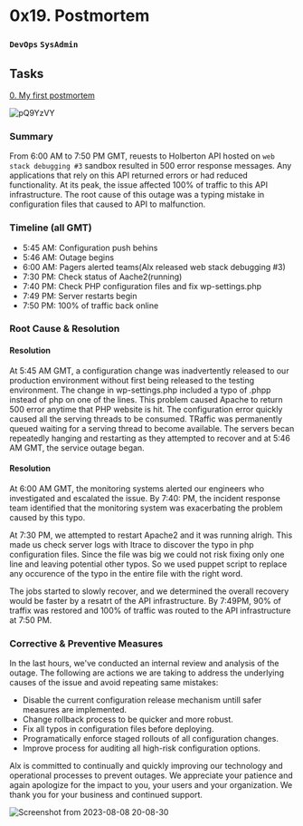 # 0x19. Postmortem
### `DevOps` `SysAdmin`

## Tasks
[0. My first postmortem](./README.md)

![pQ9YzVY](https://github.com/samuelselasi/alx-system_engineering-devops/assets/85158665/8c9b905c-e988-4709-9af1-2e4fba5287da)

### Summary

From 6:00 AM to 7:50 PM GMT, reuests to Holberton API hosted on `web stack debugging #3` sandbox resulted in 500 error response messages. Any applications that rely on this API returned errors or had reduced functionality. At its peak, the issue affected 100% of traffic to this API infrastructure. The root cause of this outage was a typing mistake in configuration files that caused to API to malfunction.

### Timeline (all GMT)

* 5:45 AM: Configuration push behins
* 5:46 AM: Outage begins
* 6:00 AM: Pagers alerted teams(Alx released web stack debugging #3)
* 7:30 PM: Check status of Aache2(running)
* 7:40 PM: Check PHP configuration files and fix wp-settings.php
* 7:49 PM: Server restarts begin
* 7:50 PM: 100% of traffic back online

### Root Cause & Resolution
#### Resolution

At 5:45 AM GMT, a configuration change was inadvertently released to our production environment without first being released to the testing environment. The change in wp-settings.php included a typo of .phpp instead of php on one of the lines. This problem caused Apache to return 500 error anytime that PHP website is hit. The configuration error quickly caused all the serving threads to be consumed. TRaffic was permanently queued waiting for a serving thread to become available. The servers becan repeatedly hanging and restarting as they attempted to recover and at 5:46 AM GMT, the service outage began.

#### Resolution

At 6:00 AM GMT, the monitoring systems alerted our engineers who investigated and escalated the issue. By 7:40: PM, the incident response team identified that the monitoring system was exacerbating the problem caused by this typo.

At 7:30 PM, we attempted to restart Apache2 and it was running alrigh. This made us check server logs with ltrace to discover the typo in php configuration files. Since the file was big we could not risk fixing only one line and leaving potential other typos. So we used puppet script to replace any occurence of the typo in the entire file with the right word.

The jobs started to slowly recover, and we determined the overall recovery would be faster by a resatrt of the API infrastructure. By 7:49PM, 90% of traffix was restored and 100% of traffic was routed to the API infrastructure at 7:50 PM.

### Corrective & Preventive Measures

In the last hours, we've conducted an internal review and analysis of the outage. The following are actions we are taking to address the underlying causes of the issue and avoid repeating same mistakes:
* Disable the current configuration release mechanism untill safer measures are implemented.
* Change rollback process to be quicker and more robust.
* Fix all typos in configuration files before deploying.
* Programatically enforce staged rollouts of all configuration changes.
* Improve process for auditing all high-risk configuration options.

Alx is committed to continually and quickly improving our technology and operational processes to prevent outages. We appreciate your patience and again apologize for the impact to you, your users and your organization. We thank you for your business and continued support.

![Screenshot from 2023-08-08 20-08-30](https://github.com/samuelselasi/alx-system_engineering-devops/assets/85158665/4881937f-2b1d-4809-9d86-4296739e4ced)

